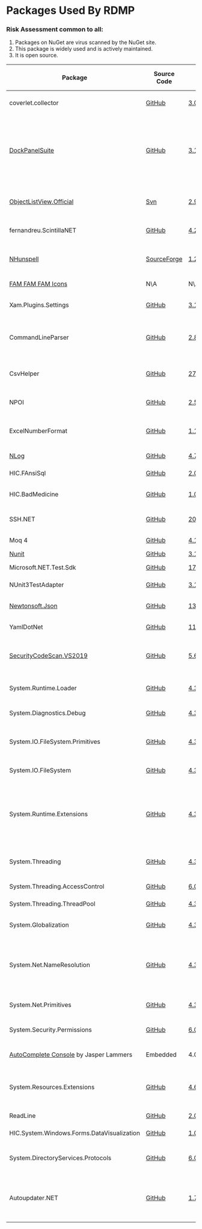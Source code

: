 

# Packages Used By RDMP

### Risk Assessment common to all:
1. Packages on NuGet are virus scanned by the NuGet site.
2. This package is widely used and is actively maintained.
3. It is open source.

| Package | Source Code | Version | License | Purpose | Additional Risk Assessment |
| ------- | ------------| --------| ------- | ------- | -------------------------- |
| coverlet.collector | [GitHub](https://github.com/coverlet-coverage/coverlet) | [3.0.3](https://www.nuget.org/packages/coverlet.collector/3.0.3) | [MIT](https://opensource.org/licenses/MIT) | Collects code coverage information | |
| [DockPanelSuite](http://dockpanelsuite.com/) | [GitHub](https://github.com/dockpanelsuite/dockpanelsuite) | [3.1.0-beta2](https://www.nuget.org/packages/DockPanelSuite/3.1.0-beta2) | [MIT](https://opensource.org/licenses/MIT)  | Provides Window layout and docking for RDMP. | There are no powershell initialization files in the package which can be run by the NuGet installer.|
| [ObjectListView.Official](http://objectlistview.sourceforge.net/cs/index.html) | [Svn](http://objectlistview.sourceforge.net/cs/download.html#bleeding-edge-source) | [2.9.1](https://www.nuget.org/packages/ObjectListView.Official/2.9.1) | [GPL 3.0](https://www.gnu.org/licenses/gpl-3.0.html) | Provides tree layout for user interfaces in main client application |
| fernandreu.ScintillaNET | [GitHub](https://github.com/fernandreu/ScintillaNET) | [4.2.0](https://www.nuget.org/packages/fernandreu.ScintillaNET/4.2.0) | [MIT](https://opensource.org/licenses/MIT) | Provides text editor component with highlighting etc |
| [NHunspell](http://www.crawler-lib.net/nhunspell) | [SourceForge](https://sourceforge.net/p/nhunspell/code/ci/default/tree/) | [1.2.5554.16953](https://www.nuget.org/packages/NHunspell/1.2.5554.16953) | LGPL / MPL  | Adds spell check support to ScintillaNET text editor |
| [FAM FAM FAM Icons](http://www.famfamfam.com/lab/icons/silk/) | N\A | N\A | [CC 2.5](https://creativecommons.org/licenses/by/2.5/) | Icons for user interfaces |
| Xam.Plugins.Settings | [GitHub](https://github.com/jamesmontemagno/SettingsPlugin)| [3.1.1](https://www.nuget.org/packages/Xam.Plugins.Settings/3.1.1) | [MIT](https://opensource.org/licenses/MIT)| Read/Write user settings for main client application |
| CommandLineParser | [GitHub](https://github.com/commandlineparser/commandline) | [2.8.0](https://www.nuget.org/packages/CommandLineParser/2.8.0) | [MIT](https://opensource.org/licenses/MIT) | Allows command line arguments for main client application and CLI executables |
| CsvHelper | [GitHub](https://github.com/JoshClose/CsvHelper) | [27.2.1](https://www.nuget.org/packages/CsvHelper/27.2.1) | MS-PL / Apache 2.0 | Enables reading/writing CSV files |
| NPOI | [GitHub](https://github.com/tonyqus/npoi) | [2.5.5](https://www.nuget.org/packages/NPOI/2.5.5) | Apache 2.0 | Enables reading/writing Microsoft Excel files |
| ExcelNumberFormat | [GitHub](https://github.com/andersnm/ExcelNumberFormat) | [1.1.0](https://www.nuget.org/packages/ExcelNumberFormat/1.1.0) |[MIT](https://opensource.org/licenses/MIT)  | Handles translating number formats from Excel formats into usable values | |
| [NLog](https://nlog-project.org/) | [GitHub](https://github.com/NLog/NLog) | [4.7.15](https://www.nuget.org/packages/NLog/4.7.15) | [BSD 3-Clause](https://github.com/NLog/NLog/blob/dev/LICENSE.txt) | Flexible user configurable logging | |
| HIC.FAnsiSql |[GitHub](https://github.com/HicServices/FAnsiSql) | [2.0.4](https://www.nuget.org/packages/HIC.FansiSql/2.0.4) | [GPL 3.0](https://www.gnu.org/licenses/gpl-3.0.html) | [DBMS] abstraction layer |
| HIC.BadMedicine | [GitHub](https://github.com/HicServices/BadMedicine) | [1.0.1](https://www.nuget.org/packages/HIC.BadMedicine/1.0.1) | [GPL 3.0](https://www.gnu.org/licenses/gpl-3.0.html) | Generate Test Datasets for tests/exericses |
| SSH.NET  | [GitHub](https://github.com/sshnet/SSH.NET)  | [2020.0.1](https://www.nuget.org/packages/SSH.NET/2020.0.1) | [MIT](https://github.com/sshnet/SSH.NET/blob/develop/LICENSE) | Enables fetching files from SFTP servers |
| Moq 4 | [GitHub](https://github.com/moq/moq4) | [4.18.1](https://www.nuget.org/packages/Moq/4.18.1) |[BSD 3](https://github.com/moq/moq4/blob/master/License.txt)  | Mock objects during unit testing |
| [Nunit](https://nunit.org/) |[GitHub](https://github.com/nunit/nunit) | [3.13.3](https://www.nuget.org/packages/NUnit/3.13.3) | [MIT](https://opensource.org/licenses/MIT) | Unit testing |
| Microsoft.NET.Test.Sdk | [GitHub](https://github.com/microsoft/vstest/) | [17.2.0](https://www.nuget.org/packages/Microsoft.NET.Test.Sdk/17.2.0) | [MIT](https://opensource.org/licenses/MIT) | Required for running tests| |
| NUnit3TestAdapter | [GitHub](https://github.com/nunit/nunit3-vs-adapter)| [3.13.3](https://www.nuget.org/packages/NUnit3TestAdapter/3.13.3) | [MIT](https://opensource.org/licenses/MIT) | Run unit tests from within Visual Studio |
| [Newtonsoft.Json](https://www.newtonsoft.com/json) | [GitHub](https://github.com/JamesNK/Newtonsoft.Json) | [13.0.1](https://www.nuget.org/packages/Newtonsoft.Json/13.0.1) | [MIT](https://opensource.org/licenses/MIT) | Serialization of objects for sharing/transmission |
| YamlDotNet | [GitHub](https://github.com/aaubry/YamlDotNet)  | [11.2.1](https://www.nuget.org/packages/YamlDotNet/11.2.1) | [MIT](https://opensource.org/licenses/MIT) |Loading configuration files|
| [SecurityCodeScan.VS2019](https://security-code-scan.github.io/) | [GitHub](https://github.com/security-code-scan/security-code-scan) | [5.6.2](https://www.nuget.org/packages/SecurityCodeScan.VS2019/5.6.2) | [GPL 3.0](https://www.gnu.org/licenses/gpl-3.0.html)| Performs static build time analysis for vulnerabilities in the codebase (e.g. Sql injection)| |
| System.Runtime.Loader | [GitHub](https://github.com/dotnet/corefx) | [4.3.0](https://www.nuget.org/packages/System.Runtime.Loader/4.3.0) |[MIT](https://opensource.org/licenses/MIT)  | Allows loading assemblies in dot net core| |
| System.Diagnostics.Debug | [GitHub](https://github.com/dotnet/corefx)  | [4.3.0](https://www.nuget.org/packages/System.Diagnostics.Debug/4.3.0) |[MIT](https://opensource.org/licenses/MIT) | Interact with Processes / Debug / Console |  |
| System.IO.FileSystem.Primitives | [GitHub](https://github.com/dotnet/corefx) | [4.3.0](https://www.nuget.org/packages/System.IO.FileSystem.Primitives/4.3.0) |[MIT](https://opensource.org/licenses/MIT) | Provides common enumerations and exceptions for path-based I/O libraries |  |
| System.IO.FileSystem | [GitHub](https://github.com/dotnet/corefx) | [4.3.0](https://www.nuget.org/packages/System.IO.FileSystem/4.3.0) |[MIT](https://opensource.org/licenses/MIT) | Provides types that allow reading and writing to files |  |
| System.Runtime.Extensions | [GitHub](https://github.com/dotnet/corefx) | [4.3.1](https://www.nuget.org/packages/System.Runtime.Extensions/4.3.1) |[MIT](https://opensource.org/licenses/MIT) | Provides commonly-used classes for performing mathematical functions, conversions, string comparisons etc |  |
| System.Threading | [GitHub](https://github.com/dotnet/corefx) | [4.3.0](https://www.nuget.org/packages/System.Threading/4.3.0) |[MIT](https://opensource.org/licenses/MIT) | Provides the fundamental synchronization primitives |  |
| System.Threading.AccessControl | [GitHub](https://github.com/dotnet/runtime) | [6.0.0](https://www.nuget.org/packages/System.Threading.AccessControl/6.0.0) |[MIT](https://opensource.org/licenses/MIT) | Required by Scintilla for sync primitives |  |
| System.Threading.ThreadPool | [GitHub](https://github.com/dotnet/corefx) | [4.3.0](https://www.nuget.org/packages/System.Threading.ThreadPool/4.3.0) |[MIT](https://opensource.org/licenses/MIT) | Required to compile native linux binaries |  |
| System.Globalization | [GitHub](https://github.com/dotnet/corefx) | [4.3.0](https://www.nuget.org/packages/System.Globalization/4.3.0) |[MIT](https://opensource.org/licenses/MIT) | Provides classes that define culture-related information |  |
| System.Net.NameResolution | [GitHub](https://github.com/dotnet/corefx) | [4.3.0](https://www.nuget.org/packages/System.Net.NameResolution/4.3.0) |[MIT](https://opensource.org/licenses/MIT) | Provides the System.Net.Dns class, which enables developers to perform simple domain name resolution |  |
| System.Net.Primitives | [GitHub](https://github.com/dotnet/corefx) | [4.3.1](https://www.nuget.org/packages/System.Net.Primitives/4.3.1) |[MIT](https://opensource.org/licenses/MIT) | Provides common types for network-based libraries |  |
| System.Security.Permissions |[GitHub](https://github.com/dotnet/corefx) | [6.0.0](https://www.nuget.org/packages/System.Security.Permissions/6.0.0) |[MIT](https://opensource.org/licenses/MIT) | Provides common types for Xml doc reading in UI code |  |
| [AutoComplete Console](https://www.codeproject.com/Articles/1182358/Using-Autocomplete-in-Windows-Console-Applications) by Jasper Lammers | Embedded | 4.0 | [CPOL](https://www.codeproject.com/info/cpol10.aspx) | Provides interactive autocomplete in console input | |
| System.Resources.Extensions | [GitHub](https://github.com/dotnet/corefx) | [4.6.0](https://www.nuget.org/packages/System.Resources.Extensions/4.6.0) | [MIT](https://opensource.org/licenses/MIT) | Allows [publishing with dotnet publish on machines with netcoreapp3.0 SDK installed](https://github.com/microsoft/msbuild/issues/4704#issuecomment-530034240) | |
| ReadLine | [GitHub](https://github.com/tonerdo/readline) | [2.0.1](https://www.nuget.org/packages/ReadLine/2.0.1) | [MIT](https://opensource.org/licenses/MIT) | Allows autocomplete on command line | |
| HIC.System.Windows.Forms.DataVisualization | [GitHub](https://github.com/HicServices/winforms-datavisualization) | [1.0.1](https://www.nuget.org/packages/HIC.System.Windows.Forms.DataVisualization/1.0.1) |[MIT](https://opensource.org/licenses/MIT) | Dotnet core support for DQE charts |  |
| System.DirectoryServices.Protocols | [GitHub](https://github.com/dotnet/runtime) | [6.0.1](https://www.nuget.org/packages/System.DirectoryServices.Protocols/6.0.1) | MIT | Required dependency of Oracle when using LDAP auth |
| Autoupdater.NET | [GitHub](https://github.com/ravibpatel/AutoUpdater.NET) | [1.7.0](https://github.com/ravibpatel/AutoUpdater.NET) | MIT | Manages updating of the RDMP windows client directly from the RDMP GitHub Releases|

[DBMS]: ./Glossary.md#DBMS
